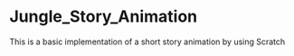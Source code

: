 # Jungle_Story_Animation
This is a basic implementation of a short story animation by using Scratch
